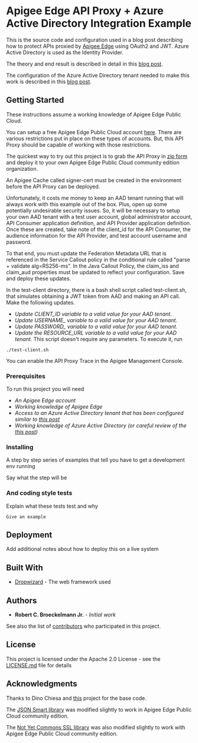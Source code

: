 # Apigee Edge API Proxy + Azure Active Directory Integration Example
This is the source code and configuration used in a blog post describing how to protect APIs proxied by [Apigee Edge](https://www.apigee.com) using OAuth2 and JWT.  Azure Active Directory is used as the Identity Provider.

The theory and end result is described in detail in this [blog post](https://www.medium.com).

The configuration of the Azure Active Directory tenant needed to make this work is described in this [blog post](https://www.medium.com).

## Getting Started
These instructions assume a working knowledge of Apigee Edge Public Cloud.

You can setup a free Apigee Edge Public Cloud account [here](https://enterprise.apigee.com).  There are various restrictions put in place on these types of accounts.  But, this API Proxy should be capable of working with those restrictions.

The quickest way to try out this project is to grab the API Proxy in [zip form](https://github.com/rcbj/apigee-jwt-aad-timeapi-proxy/proxy/AD-JWT-Protected-API-Proxy.zip) and deploy it to your own Apigee Edge Public Cloud community edition organization.

An Apigee Cache called signer-cert must be created in the environment before the API Proxy can be deployed.

Unfortunately, it costs me money to keep an AAD tenant running that will always work with this example out of the box.  Plus, open up some potentially undesirable security issues.  So, it will be necessary to setup your own AAD tenant with a test user account, global administrator account, API Consumer application definition, and API Provider application definition.  Once these are created, take note of the client_id for the API Consumer, the audience information for the API Provider, and test account username and password.

To that end, you must update the Federation Metadata URL that is referenced in the Service Callout policy in the conditional rule called "parse + validate alg=RS256-ms".  In the Java Callout Policy, the claim_iss and claim_aud properties must be updated to reflect your configuration.  Save and deploy these updates.

In the test-client directory, there is a bash shell script called test-client.sh, that simulates obtaining a JWT token from AAD and making an API call.  Make the following updates.
* *Update CLIENT_ID variable to a valid value for your AAD tenant.*
* *Update USERNAME_ variable to a valid value for your AAD tenant.*
* *Update PASSWORD_ variable to a valid value for your AAD tenant.*
* *Update the RESOURCE_URL variable to a valid value for your AAD tenant.*
This script doesn't require any parameters.  To execute it, run
```
./test-client.sh
```
You  can enable the API Proxy Trace in the Apigee Management Console.
### Prerequisites
To run this project you will need
* *An Apigee Edge account*
* *Working knowledge of Apigee Edge*
* *Access to an Azure Active Directory tenant that has been configured similar to [this post](https://www.medium.com)*
* *Working knowledge of Azure Active Directory (or careful review of the [this post](https://www.medium.com))*

### Installing

A step by step series of examples that tell you have to get a development env running

Say what the step will be

### And coding style tests

Explain what these tests test and why

```
Give an example
```

## Deployment

Add additional notes about how to deploy this on a live system

## Built With

* [Dropwizard](http://www.dropwizard.io/1.0.2/docs/) - The web framework used

## Authors

* **Robert C. Broeckelmann Jr.** - *Initial work*

See also the list of [contributors](https://github.com/your/project/contributors) who participated in this project.

## License

This project is licensed under the Apache 2.0 License - see the [LICENSE.md](LICENSE.md) file for details

## Acknowledgments

Thanks to Dino Chiesa and [this](https://github.com/apigee/iloveapis2015-jwt-jwe-jws) project for the base code.

The [JSON Smart library](http://netplex.github.io/json-smart/) was modified slightly to work in Apigee Edge Public Cloud community edition.

The  [Not Yet Commons SSL library](http://juliusdavies.ca/not-yet-commons-ssl-0.3.9/) was also modified slightly to work with Apigee Edge Public Cloud community edition.
